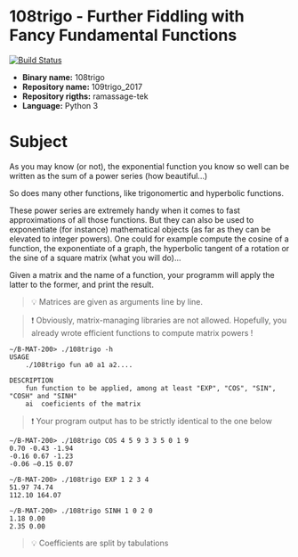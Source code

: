# 108trigo - Further Fiddling with Fancy Fundamental Functions

[![Build Status](https://travis-ci.org/mrlizzard/109titration_2017.svg?branch=master)](https://travis-ci.org/mrlizzard/109titration_2017)

- **Binary name:** 108trigo
- **Repository name:** 109trigo_2017
- **Repository rigths:** ramassage-tek
- **Language:** Python 3

# Subject

As you may know (or not), the exponential function you know so well can be written as the sum of a power series (how beautiful...)

So does many other functions, like trigonomertic and hyperbolic functions.

These power series are extremely handy when it comes to fast approximations of all those functions. But they can also be used to exponentiate (for instance) mathematical objects (as far as they can be elevated to integer powers).
One could for example compute the cosine of a function, the exponentiate of a graph, the hyperbolic tangent of a rotation or the sine of a square matrix (what you will do)...

Given a matrix and the name of a function, your programm will apply the latter to the former, and print the result.

> :bulb: Matrices are given as arguments line by line.

> :exclamation: Obviously, matrix-managing libraries are not allowed. Hopefully, you already wrote efficient functions to compute matrix powers !

```
∼/B-MAT-200> ./108trigo -h
USAGE
	./108trigo fun a0 a1 a2....

DESCRIPTION
	fun	function to be applied, among at least "EXP", "COS", "SIN", "COSH" and "SINH"
	ai	coeficients of the matrix
```

> :exclamation: Your program output has to be strictly identical to the one below

```
∼/B-MAT-200> ./108trigo COS 4 5 9 3 3 5 0 1 9
0.70 -0.43 -1.94
-0.16 0.67 -1.23
-0.06 –0.15 0.07
```

```
∼/B-MAT-200> ./108trigo EXP 1 2 3 4
51.97 74.74
112.10 164.07
```

```
∼/B-MAT-200> ./108trigo SINH 1 0 2 0
1.18 0.00
2.35 0.00
```

> :bulb: Coefficients are split by tabulations
